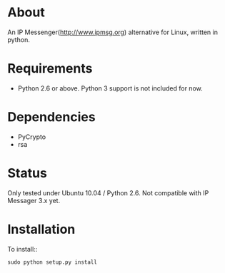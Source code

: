 About
=====
An IP Messenger(http://www.ipmsg.org) alternative for Linux, written in python.


Requirements
============
 * Python 2.6 or above. Python 3 support is not included for now.


Dependencies
============
 * PyCrypto
 * rsa

Status
======
Only tested under Ubuntu 10.04 / Python 2.6.
Not compatible with IP Messager 3.x yet.

Installation
============
To install::

    sudo python setup.py install

